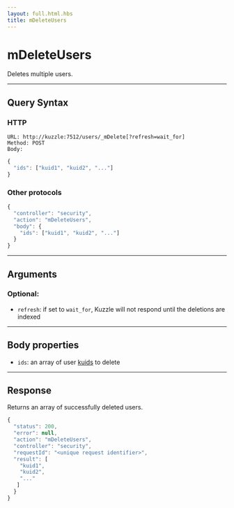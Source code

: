```yaml
---
layout: full.html.hbs
title: mDeleteUsers
---
```


# mDeleteUsers

Deletes multiple users.

---

## Query Syntax

### HTTP

```http
URL: http://kuzzle:7512/users/_mDelete[?refresh=wait_for]
Method: POST  
Body:
```

```js
{
  "ids": ["kuid1", "kuid2", "..."]
}
```

### Other protocols

```js
{
  "controller": "security",
  "action": "mDeleteUsers",
  "body": {
    "ids": ["kuid1", "kuid2", "..."]
  }
}
```

---

## Arguments

### Optional:

* `refresh`: if set to `wait_for`, Kuzzle will not respond until the deletions are indexed

---

## Body properties

* `ids`: an array of user [kuids]({{site_base_path}}guide/1/kuzzle-depth/authentication/#the-kuzzle-user-identifier) to delete

---

## Response

Returns an array of successfully deleted users.

```javascript
{
  "status": 200,
  "error": null,
  "action": "mDeleteUsers",
  "controller": "security",
  "requestId": "<unique request identifier>",
  "result": [
    "kuid1",
    "kuid2", 
    "..."
   ]
  }
}
```
